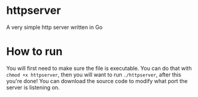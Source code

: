 # httpserver
A very simple http server written in Go

# How to run

You will first need to make sure the file is executable. You can do that with ```chmod +x httpserver```, then you will want to run ```./httpserver```, after this you're done! You can download the source code to modify what port the server is listening on.
